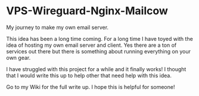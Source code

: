 # VPS-Wireguard-Nginx-Mailcow
My journey to make my own email server. 

This idea has been a long time coming. For a long time I have toyed with the idea of hosting my own email server and client. Yes there are a ton of services out there
but there is something about running everything on your own gear. 

I have struggled with this project for a while and it finally works! I thought that I would write this up 
to help other that need help with this idea. 

Go to my Wiki for the full write up. I hope this is helpful for someone!

